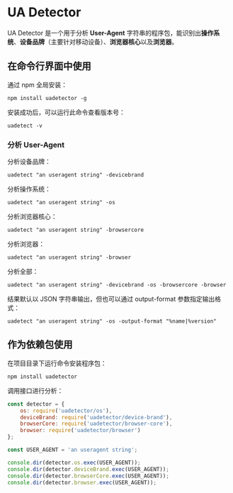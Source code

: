 # UA Detector

UA Detector 是一个用于分析 **User-Agent** 字符串的程序包，能识别出**操作系统**、**设备品牌**（主要针对移动设备）、**浏览器核心**以及**浏览器**。


## 在命令行界面中使用

通过 npm 全局安装：

```
npm install uadetector -g
```

安装成功后，可以运行此命令查看版本号：

```
uadetect -v
```

### 分析 User-Agent

分析设备品牌：
```
uadetect "an useragent string" -devicebrand
```
分析操作系统：
```
uadetect "an useragent string" -os
```
分析浏览器核心：
```
uadetect "an useragent string" -browsercore
```
分析浏览器：
```
uadetect "an useragent string" -browser
```
分析全部：
```
uadetect "an useragent string" -devicebrand -os -browsercore -browser
```

结果默认以 JSON 字符串输出，但也可以通过 output-format 参数指定输出格式：

```
uadetect "an useragent string" -os -output-format "%name|%version"
```


## 作为依赖包使用

在项目目录下运行命令安装程序包：

```
npm install uadetector
```

调用接口进行分析：

``` javascript
const detector = {
	os: require('uadetector/os'),
	deviceBrand: require('uadetector/device-brand'),
	browserCore: require('uadetector/browser-core'),
	browser: require('uadetector/browser')
};

const USER_AGENT = 'an useragent string';

console.dir(detector.os.exec(USER_AGENT));
console.dir(detector.deviceBrand.exec(USER_AGENT));
console.dir(detector.browserCore.exec(USER_AGENT));
console.dir(detector.browser.exec(USER_AGENT));
```
